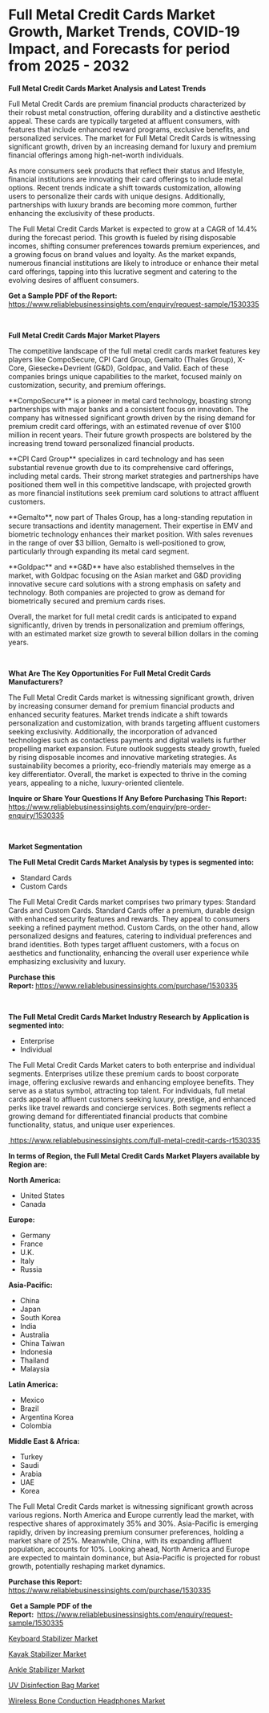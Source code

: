 <p><h1>Full Metal Credit Cards Market Growth, Market Trends, COVID-19 Impact, and Forecasts for period from 2025 - 2032</h1></p><p><strong>Full Metal Credit Cards Market Analysis and Latest Trends</strong></p>
<p><p>Full Metal Credit Cards are premium financial products characterized by their robust metal construction, offering durability and a distinctive aesthetic appeal. These cards are typically targeted at affluent consumers, with features that include enhanced reward programs, exclusive benefits, and personalized services. The market for Full Metal Credit Cards is witnessing significant growth, driven by an increasing demand for luxury and premium financial offerings among high-net-worth individuals. </p><p>As more consumers seek products that reflect their status and lifestyle, financial institutions are innovating their card offerings to include metal options. Recent trends indicate a shift towards customization, allowing users to personalize their cards with unique designs. Additionally, partnerships with luxury brands are becoming more common, further enhancing the exclusivity of these products.</p><p>The Full Metal Credit Cards Market is expected to grow at a CAGR of 14.4% during the forecast period. This growth is fueled by rising disposable incomes, shifting consumer preferences towards premium experiences, and a growing focus on brand values and loyalty. As the market expands, numerous financial institutions are likely to introduce or enhance their metal card offerings, tapping into this lucrative segment and catering to the evolving desires of affluent consumers.</p></p>
<p><strong>Get a Sample PDF of the Report:&nbsp;</strong> <a href="https://www.reliablebusinessinsights.com/enquiry/request-sample/1530335?utm_campaign=100&utm_medium=2&utm_source=Github&utm_content=ia&utm_term=07022025&utm_id=full-metal-credit-cards">https://www.reliablebusinessinsights.com/enquiry/request-sample/1530335</a></p>
<p>&nbsp;</p>
<p><strong>Full Metal Credit Cards Major Market Players</strong></p>
<p><p>The competitive landscape of the full metal credit cards market features key players like CompoSecure, CPI Card Group, Gemalto (Thales Group), X-Core, Giesecke+Devrient (G&D), Goldpac, and Valid. Each of these companies brings unique capabilities to the market, focused mainly on customization, security, and premium offerings.</p><p>**CompoSecure** is a pioneer in metal card technology, boasting strong partnerships with major banks and a consistent focus on innovation. The company has witnessed significant growth driven by the rising demand for premium credit card offerings, with an estimated revenue of over $100 million in recent years. Their future growth prospects are bolstered by the increasing trend toward personalized financial products.</p><p>**CPI Card Group** specializes in card technology and has seen substantial revenue growth due to its comprehensive card offerings, including metal cards. Their strong market strategies and partnerships have positioned them well in this competitive landscape, with projected growth as more financial institutions seek premium card solutions to attract affluent customers.</p><p>**Gemalto**, now part of Thales Group, has a long-standing reputation in secure transactions and identity management. Their expertise in EMV and biometric technology enhances their market position. With sales revenues in the range of over $3 billion, Gemalto is well-positioned to grow, particularly through expanding its metal card segment.</p><p>**Goldpac** and **G&D** have also established themselves in the market, with Goldpac focusing on the Asian market and G&D providing innovative secure card solutions with a strong emphasis on safety and technology. Both companies are projected to grow as demand for biometrically secured and premium cards rises.</p><p>Overall, the market for full metal credit cards is anticipated to expand significantly, driven by trends in personalization and premium offerings, with an estimated market size growth to several billion dollars in the coming years.</p></p>
<p>&nbsp;</p>
<p><strong>What Are The Key Opportunities For Full Metal Credit Cards Manufacturers?</strong></p>
<p><p>The Full Metal Credit Cards market is witnessing significant growth, driven by increasing consumer demand for premium financial products and enhanced security features. Market trends indicate a shift towards personalization and customization, with brands targeting affluent customers seeking exclusivity. Additionally, the incorporation of advanced technologies such as contactless payments and digital wallets is further propelling market expansion. Future outlook suggests steady growth, fueled by rising disposable incomes and innovative marketing strategies. As sustainability becomes a priority, eco-friendly materials may emerge as a key differentiator. Overall, the market is expected to thrive in the coming years, appealing to a niche, luxury-oriented clientele.</p></p>
<p><strong>Inquire or Share Your Questions If Any Before Purchasing This Report:</strong> <a href="https://www.reliablebusinessinsights.com/enquiry/pre-order-enquiry/1530335?utm_campaign=100&utm_medium=2&utm_source=Github&utm_content=ia&utm_term=07022025&utm_id=full-metal-credit-cards">https://www.reliablebusinessinsights.com/enquiry/pre-order-enquiry/1530335</a></p>
<p>&nbsp;</p>
<p><strong>Market Segmentation</strong></p>
<p><strong>The Full Metal Credit Cards Market Analysis by types is segmented into:</strong></p>
<p><ul><li>Standard Cards</li><li>Custom Cards</li></ul></p>
<p><p>The Full Metal Credit Cards market comprises two primary types: Standard Cards and Custom Cards. Standard Cards offer a premium, durable design with enhanced security features and rewards. They appeal to consumers seeking a refined payment method. Custom Cards, on the other hand, allow personalized designs and features, catering to individual preferences and brand identities. Both types target affluent customers, with a focus on aesthetics and functionality, enhancing the overall user experience while emphasizing exclusivity and luxury.</p></p>
<p><strong>Purchase this Report:&nbsp;</strong><a href="https://www.reliablebusinessinsights.com/purchase/1530335?utm_campaign=100&utm_medium=2&utm_source=Github&utm_content=ia&utm_term=07022025&utm_id=full-metal-credit-cards">https://www.reliablebusinessinsights.com/purchase/1530335</a></p>
<p>&nbsp;</p>
<p><strong>The Full Metal Credit Cards Market Industry Research by Application is segmented into:</strong></p>
<p><ul><li>Enterprise</li><li>Individual</li></ul></p>
<p><p>The Full Metal Credit Cards Market caters to both enterprise and individual segments. Enterprises utilize these premium cards to boost corporate image, offering exclusive rewards and enhancing employee benefits. They serve as a status symbol, attracting top talent. For individuals, full metal cards appeal to affluent customers seeking luxury, prestige, and enhanced perks like travel rewards and concierge services. Both segments reflect a growing demand for differentiated financial products that combine functionality, status, and unique user experiences.</p></p>
<p><a href="https://www.reliablebusinessinsights.com/full-metal-credit-cards-r1530335?utm_campaign=100&utm_medium=2&utm_source=Github&utm_content=ia&utm_term=07022025&utm_id=full-metal-credit-cards">&nbsp;https://www.reliablebusinessinsights.com/full-metal-credit-cards-r1530335</a></p>
<p><strong>In terms of Region, the Full Metal Credit Cards Market Players available by Region are:</strong></p>
<p>
    <p> <strong> North America: </strong>
        <ul>
            <li>United States</li>
            <li>Canada</li>
        </ul>
        </p> 
    <p> <strong> Europe: </strong>
        <ul>
            <li>Germany</li>
            <li>France</li>
            <li>U.K.</li>
            <li>Italy</li>
            <li>Russia</li>
        </ul>
        </p> 
    <p> <strong> Asia-Pacific: </strong>
        <ul>
            <li>China</li>
            <li>Japan</li>
            <li>South Korea</li>
            <li>India</li>
            <li>Australia</li>
            <li>China Taiwan</li>
            <li>Indonesia</li>
            <li>Thailand</li>
            <li>Malaysia</li>
        </ul>
        </p> 
    <p> <strong> Latin America: </strong>
        <ul>
            <li>Mexico</li>
            <li>Brazil</li>
            <li>Argentina Korea</li>
            <li>Colombia</li>
        </ul>
        </p> 
    <p> <strong> Middle East & Africa: </strong>
        <ul>
            <li>Turkey</li>
            <li>Saudi</li>
            <li>Arabia</li>
            <li>UAE</li>
            <li>Korea</li>
        </ul>
    </p>
    </p>
<p><p>The Full Metal Credit Cards market is witnessing significant growth across various regions. North America and Europe currently lead the market, with respective shares of approximately 35% and 30%. Asia-Pacific is emerging rapidly, driven by increasing premium consumer preferences, holding a market share of 25%. Meanwhile, China, with its expanding affluent population, accounts for 10%. Looking ahead, North America and Europe are expected to maintain dominance, but Asia-Pacific is projected for robust growth, potentially reshaping market dynamics.</p></p>
<p><strong>Purchase this Report: </strong><a href="https://www.reliablebusinessinsights.com/purchase/1530335?utm_campaign=100&utm_medium=2&utm_source=Github&utm_content=ia&utm_term=07022025&utm_id=full-metal-credit-cards">https://www.reliablebusinessinsights.com/purchase/1530335</a></p>
<p>&nbsp;<strong>Get a Sample PDF of the Report:&nbsp;&nbsp;</strong><a href="https://www.reliablebusinessinsights.com/enquiry/request-sample/1530335?utm_campaign=100&utm_medium=2&utm_source=Github&utm_content=ia&utm_term=07022025&utm_id=full-metal-credit-cards">https://www.reliablebusinessinsights.com/enquiry/request-sample/1530335</a></p>
<p><strong></strong></p>
<p><p><a href="https://github.com/djembashote/Market-Research-Report-List-1/blob/main/keyboard-stabilizer-market.md?utm_campaign=100&utm_medium=2&utm_source=Github&utm_content=ia&utm_term=07022025&utm_id=full-metal-credit-cards">Keyboard Stabilizer Market</a></p><p><a href="https://github.com/xtysizov/Market-Research-Report-List-1/blob/main/kayak-stabilizer-market.md?utm_campaign=100&utm_medium=2&utm_source=Github&utm_content=ia&utm_term=07022025&utm_id=full-metal-credit-cards">Kayak Stabilizer Market</a></p><p><a href="https://github.com/aiexisaliwan/Market-Research-Report-List-1/blob/main/ankle-stabilizer-market.md?utm_campaign=100&utm_medium=2&utm_source=Github&utm_content=ia&utm_term=07022025&utm_id=full-metal-credit-cards">Ankle Stabilizer Market</a></p><p><a href="https://github.com/vjorelaclliv/Market-Research-Report-List-1/blob/main/uv-disinfection-bag-market.md?utm_campaign=100&utm_medium=2&utm_source=Github&utm_content=ia&utm_term=07022025&utm_id=full-metal-credit-cards">UV Disinfection Bag Market</a></p><p><a href="https://github.com/xalatieusope/Market-Research-Report-List-1/blob/main/wireless-bone-conduction-headphones-market.md?utm_campaign=100&utm_medium=2&utm_source=Github&utm_content=ia&utm_term=07022025&utm_id=full-metal-credit-cards">Wireless Bone Conduction Headphones Market</a></p></p>